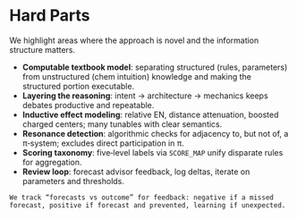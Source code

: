 # Hard Parts

We highlight areas where the approach is novel and the information structure matters.

- **Computable textbook model**: separating structured (rules, parameters) from unstructured (chem intuition) knowledge and making the structured portion executable.
- **Layering the reasoning**: intent → architecture → mechanics keeps debates productive and repeatable.
- **Inductive effect modeling**: relative EN, distance attenuation, boosted charged centers; many tunables with clear semantics.
- **Resonance detection**: algorithmic checks for adjacency to, but not of, a π‑system; excludes direct participation in π.
- **Scoring taxonomy**: five‑level labels via `SCORE_MAP` unify disparate rules for aggregation.
- **Review loop**: forecast advisor feedback, log deltas, iterate on parameters and thresholds.

```{note}
We track “forecasts vs outcome” for feedback: negative if a missed forecast, positive if forecast and prevented, learning if unexpected.
```
